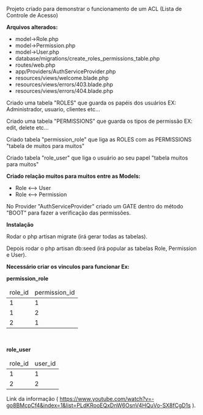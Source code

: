 <p>Projeto criado para demonstrar o funcionamento de um ACL (Lista de Controle de Acesso)</p>
<b>Arquivos alterados:</b>
<ul>
    <li>model->Role.php</li>
    <li>model->Permission.php</li>
    <li>model->User.php</li>
    <li>database/migrations/create_roles_permissions_table.php</li>
    <li>routes/web.php</li>
    <li>app/Providers/AuthServiceProvider.php</li>
    <li>resources/views/welcome.blade.php</li>
    <li>resources/views/errors/403.blade.php</li>
    <li>resources/views/errors/404.blade.php</li>
</ul>

<p>Criado uma tabela "ROLES" que guarda os papéis dos usuários EX: Administrador, usuario, clientes etc...</p>
<p>Criado uma tabela "PERMISSIONS" que guarda os tipos de permissão EX: edit, delete etc...</p>
<p>Criado tabela "permission_role" que liga as ROLES com as PERMISSIONS "tabela de muitos para muitos"</p>
<p>Criado tabela "role_user" que liga o usuário ao seu papel "tabela muitos para muitos"</p>

<b>Criado relação muitos para muitos entre as Models:</b>
<ul>
    <li>Role <--> User</li>
    <li>Role <--> Permission</li>
</ul>

<p>No Provider "AuthServiceProvider" criado um GATE dentro do método "BOOT" para fazer a verificação das permissões.</p>

<p><b>Instalação</b></p>
<p>Rodar o php artisan migrate (irá gerar todas as tabelas).</p>
<p>Depois rodar o php artisan db:seed (irá popular as tabelas Role, Permission e User).</p>

<p><b>Necessário criar os vinculos para funcionar Ex:</b></p>

<b>permission_role</b>
<table>
    <thead>
        <tr>
            <td>role_id</td>
            <td>permission_id</td>
        </tr>
    </thead>
    <tbody>
        <tr>
            <td>1</td>
            <td>1</td>
        </tr>
        <tr>
            <td>1</td>
            <td>2</td>
        </tr>
        <tr>
            <td>2</td>
            <td>1</td>
        </tr>
    </tbody>
</table>

<br>

<b>role_user</b>
<table>
    <thead>
        <tr>
            <td>role_id</td>
            <td>user_id</td>
        </tr>
    </thead>
    <tbody>
        <tr>
            <td>1</td>
            <td>1</td>
        </tr>
        <tr>
            <td>2</td>
            <td>2</td>
        </tr>
    </tbody>
</table>

Link da informação ( https://www.youtube.com/watch?v=-go8BMcpCf4&index=1&list=PLdKRooEQxDnW6OsnV4HQuVo-SX8fCgD1s ).
